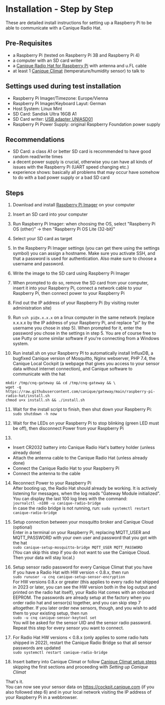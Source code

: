 # Installation - Step by Step

These are detailed install instructions for setting up a Raspberry Pi to be able to communicate with a Canique Radio Hat.


## Pre-Requisites
- a Raspberry Pi (tested on Raspberry Pi 3B and Raspberry Pi 4)
- a computer with an SD card writer
- a [Canique Radio Hat for Raspberry Pi](https://www.canique.com/radio-hat) with antenna and u.FL cable
- at least 1 [Canique Climat](https://www.canique.com/climat) (temperature/humidity sensor) to talk to  


## Settings used during test installation
- Raspberry Pi Imager/Timezone: Europe/Vienna
- Raspberry Pi Imager/Keyboard Layut: German
- Host System: Linux Mint
- SD Card: Sandisk Ultra 16GB A1
- SD Card writer: [USB adapter UNIASD01](https://uniaccessories.com/collections/uni-adapters/products/usb-a-to-sd-microsd-card-reader)
- Raspberry Pi Power Supply: original Raspberry Foundation power supply

## Recommendations
- SD Card: a class A1 or better SD card is recommended to have good random read/write times
- a decent power supply is crucial, otherwise you can have all kinds of issues with the Raspberry Pi (UART speed changing etc.)
- experience shows: basically all problems that may occur have somehow to do with a bad power supply or a bad SD card

## Steps
1) Download and install [Raspberry Pi Imager](https://www.raspberrypi.com/software/) on your computer

2) Insert an SD card into your computer

3) Run Raspberry Pi Imager: when choosing the OS, select "Raspberry Pi OS (other)" -> then "Raspberry Pi OS Lite (32-bit)"

4) Select your SD card as target

5) In the Raspberry Pi Imager settings (you can get there using the settings symbol) you can assign a hostname. Make sure you activate SSH, and that a password is used for authentication. Also make sure to choose a username and password.

6) Write the image to the SD card using Raspberry Pi Imager

7) When prompted to do so, remove the SD card from your computer, insert it into your Raspberry Pi, connect a network cable to your Raspberry Pi, then connect power to your Raspberry Pi

8) Find out the IP address of your Raspberry Pi (by visiting router administration site)

9) Run `ssh pi@x.x.x.x` on a linux computer in the same network (replace x.x.x.x by the IP address of your Raspberry Pi, and replace "pi" by the username you chose in step 5). When prompted for it, enter the password you chose in the settings in step 5. You are of course free to use Putty or some similar software if you're connecting from a Windows system.

10) Run install.sh on your Raspberry PI to automatically install InfluxDB, a bugfixed Canique version of Mosquitto, Nginx webserver, PHP 7.4, the Canique Local Cockpit (a webpage that gives you access to your sensor data without internet connection), and Canique software to communicate with the hat  
```
mkdir /tmp/cnq-gateway && cd /tmp/cnq-gateway && \
wget -q https://raw.githubusercontent.com/canique/gateway/main/raspberry-pi-radio-hat/install.sh
chmod u+x install.sh && ./install.sh
```  

11) Wait for the install script to finish, then shut down your Raspberry Pi:  
`sudo shutdown -h now`  

12) Wait for the LEDs on your Raspberry Pi to stop blinking (green LED must be off), then disconnect Power from your Raspberry Pi  

13)
  - Insert CR2032 battery into Canique Radio Hat's battery holder (unless already done)
  - Attach the antenna cable to the Canique Radio Hat (unless already done)
  - Connect the Canique Radio Hat to your Raspberry Pi
  - Connect the antenna to the cable

14) Reconnect Power to your Raspberry Pi  
   After booting up, the Radio Hat should already be working. It is actively listening for messages, when the log reads "Gateway Module initialized". You can display the last 100 log lines with the command:  
   `journalctl -n100 -u canique-radio-bridge`  
   In case the radio bridge is not running, run:
   `sudo systemctl restart canique-radio-bridge`  

6) Setup connection between your mosquitto broker and Canique Cloud (optional)  
Enter in a terminal on your Raspberry Pi, replacing MQTT_USER and MQTT_PASSWORD with your own user and password that you got with the hat  
`sudo canique-setup-mosquitto-bridge MQTT_USER MQTT_PASSWORD`  
(You can skip this step if you do not want to use the Canique Cloud. Then your data will stay local.)

7) Setup sensor radio password for every Canique Climat that you have  
If you have a Radio Hat with HW version < 0.8.x, then run  
`sudo runuser -u cnq canique-setup-sensor-encryption`  
For HW versions 0.8.x or greater (this applies to every radio hat shipped in 2023 or later, you can see the HW version both in the log output and printed on the radio hat itself), your Radio Hat comes with an onboard EEPROM. The passwords are already setup at the factory when you order radio hat and sensor(s) together, and you can skip step 7 altogether. If you later order new sensors, though, and you wish to add them to your existing setup, then run   
`sudo -u cnq canique-sensor-keytool set`  
You will be asked for the sensor UID and the sensor radio password. Repeat this step for every sensor you want to connect.

8) For Radio Hat HW versions < 0.8.x (only applies to some radio hats shipped in 2022), restart the Canique Radio Bridge so that all sensor passwords are updated  
`sudo systemctl restart canique-radio-bridge`  

9) Insert battery into Canique Climat or follow [Canique Climat setup steps](https://www.canique.com/climat-first-steps) skipping the first sections and proceeding with *Setting up Canique Climat*   


That's it.  
You can now see your sensor data on https://cockpit.canique.com (if you also followed step 6) and in your local network visiting the IP address of your Raspberry Pi in a webbrowser.
